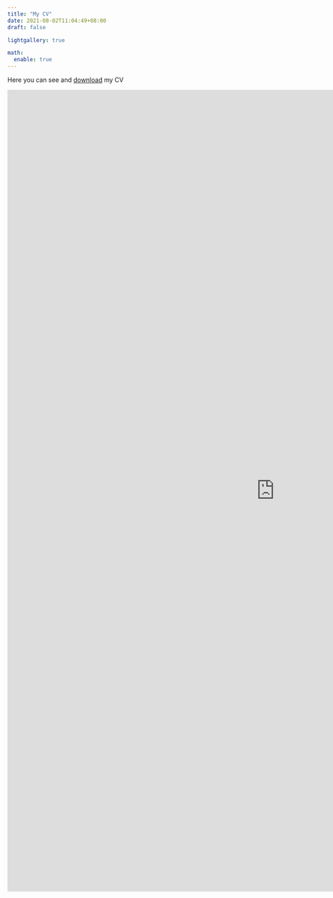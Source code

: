```yaml
---
title: "My CV"
date: 2021-08-02T11:04:49+08:00
draft: false

lightgallery: true

math:
  enable: true
---
```


Here you can see and [download](https://raw.githubusercontent.com/GianmarcoAndreana/gianmarcoandreana.github.io/main/Gianmarco_Andreana_CV.) my CV

<embed src="https://drive.google.com/viewerng/viewer?embedded=true&url=https://raw.githubusercontent.com/GianmarcoAndreana/gianmarcoandreana.github.io/main/Gianmarco_Andreana_CV.pdf" width="1200" height="1800">
